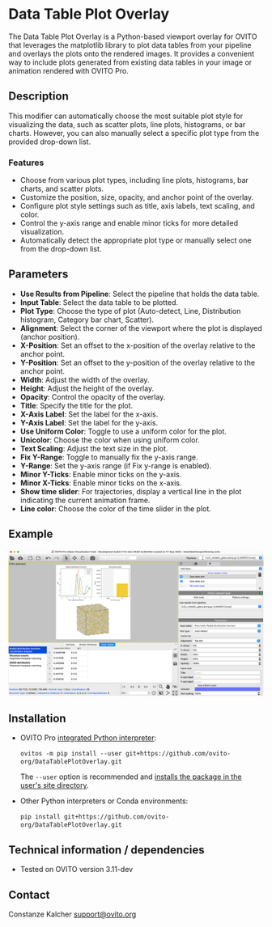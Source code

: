 # Data Table Plot Overlay
The Data Table Plot Overlay is a Python-based viewport overlay for OVITO that leverages the matplotlib library to plot data tables from your pipeline and overlays the plots onto the rendered images. It provides a convenient way to include plots generated from existing data tables in your image or animation rendered with OVITO Pro.

## Description
This modifier can automatically choose the most suitable plot style for visualizing the data, such as scatter plots, line plots, histograms, or bar charts. However, you can also manually select a specific plot type from the provided drop-down list.

### Features
- Choose from various plot types, including line plots, histograms, bar charts, and scatter plots.
- Customize the position, size, opacity, and anchor point of the overlay.
- Configure plot style settings such as title, axis labels, text scaling, and color.
- Control the y-axis range and enable minor ticks for more detailed visualization.
- Automatically detect the appropriate plot type or manually select one from the drop-down list.

## Parameters
- **Use Results from Pipeline**: Select the pipeline that holds the data table.
- **Input Table**: Select the data table to be plotted.
- **Plot Type**: Choose the type of plot (Auto-detect, Line, Distribution histogram, Category bar chart, Scatter).
- **Alignment**: Select the corner of the viewport where the plot is displayed (anchor position).
- **X-Position**: Set an offset to the x-position of the overlay relative to the anchor point.
- **Y-Position**:  Set an offset to the y-position of the overlay relative to the anchor point.
- **Width**: Adjust the width of the overlay.
- **Height**: Adjust the height of the overlay.
- **Opacity**: Control the opacity of the overlay.
- **Title**: Specify the title for the plot.
- **X-Axis Label**: Set the label for the x-axis.
- **Y-Axis Label**: Set the label for the y-axis.
- **Use Uniform Color**: Toggle to use a uniform color for the plot.
- **Unicolor**: Choose the color when using uniform color.
- **Text Scaling**: Adjust the text size in the plot.
- **Fix Y-Range**: Toggle to manually fix the y-axis range.
- **Y-Range**: Set the y-axis range (if Fix y-range is enabled).
- **Minor Y-Ticks**: Enable minor ticks on the y-axis.
- **Minor X-Ticks**: Enable minor ticks on the x-axis.
- **Show time slider**: For trajectories, display a vertical line in the plot indicating the current animation frame.
- **Line color**: Choose the color of the time slider in the plot.

## Example
![Example](examples/DataTablePlotOverlayExample.png)

## Installation
- OVITO Pro [integrated Python interpreter](https://docs.ovito.org/python/introduction/installation.html#ovito-pro-integrated-interpreter):
  ```
  ovitos -m pip install --user git+https://github.com/ovito-org/DataTablePlotOverlay.git
  ``` 
  The `--user` option is recommended and [installs the package in the user's site directory](https://pip.pypa.io/en/stable/user_guide/#user-installs).

- Other Python interpreters or Conda environments:
  ```
  pip install git+https://github.com/ovito-org/DataTablePlotOverlay.git
  ```

## Technical information / dependencies
- Tested on OVITO version 3.11-dev

## Contact
Constanze Kalcher support@ovito.org
